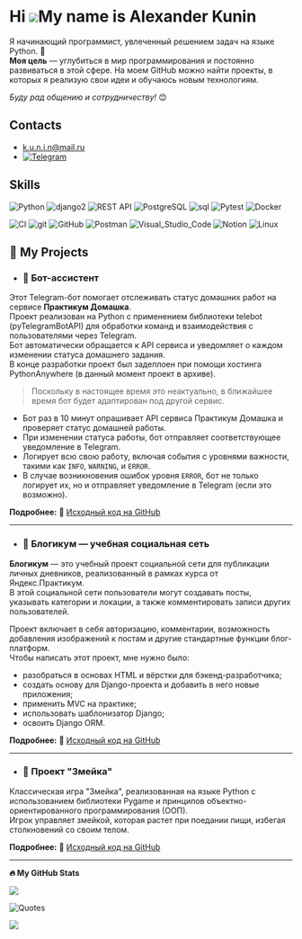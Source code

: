 Hi ![](https://user-images.githubusercontent.com/18350557/176309783-0785949b-9127-417c-8b55-ab5a4333674e.gif)My name is Alexander Kunin
=======================================================================================================================================

Я начинающий программист, увлеченный решением задач на языке Python. 🐍  
**Моя цель** — углубиться в мир программирования и постоянно развиваться в этой сфере.
На моем GitHub можно найти проекты, в которых я реализую свои идеи и обучаюсь новым технологиям.

*Буду рад общению и сотрудничеству!* 😊


## Contacts

* [k.u.n.i.n@mail.ru](mailto:k.u.n.i.n@mail.ru)
* [![Telegram](https://img.shields.io/badge/Telegram-2CA5E0?style=for-the-badge&logo=telegram&logoColor=white)](https://t.me/K_u_n_i_n)


## Skills
  
![Python](https://github.com/user-attachments/assets/d3233e33-244c-4f91-b69f-ba7020f917c7)
![django2](https://github.com/user-attachments/assets/c370c388-b1c3-4e48-92d7-6cb967b3554b)
![REST API](https://github.com/user-attachments/assets/e525f49d-3bf1-476f-8e81-525f79bb326e)
![PostgreSQL](https://github.com/user-attachments/assets/d6f31be9-b55a-4ef8-8ba8-c4843d89db59)
![sql](https://github.com/user-attachments/assets/ab4d6988-f9b6-4b28-a0ba-360941c45bc0)
![Pytest](https://github.com/user-attachments/assets/42252b38-f7b9-46e8-a150-fbe51ed4e2b1)
![Docker](https://github.com/user-attachments/assets/02ae5614-3d01-42a8-8e5e-70e46085d6ab)


![CI](https://github.com/user-attachments/assets/db5a02bd-c1f4-4127-8b36-bb3aa44a2034)
![git](https://github.com/user-attachments/assets/4f2f79e7-1717-4bc5-b547-1b798793a09d)
![GitHub](https://github.com/user-attachments/assets/3d752b7f-7bd5-49a5-a293-5527f86032b2)
![Postman](https://github.com/user-attachments/assets/c89362a3-110a-48e7-929f-14ac4a8b37f8)
![Visual_Studio_Code](https://github.com/user-attachments/assets/beb8f0cb-bbc6-44b4-9621-ff3b682f7401)
![Notion](https://github.com/user-attachments/assets/e96a2f1b-cf94-4338-91c1-2e6aeac9f40f)
![Linux](https://github.com/user-attachments/assets/8c14448e-739c-46a0-baa2-da9fd99730d5)


## 📂 My Projects

- ### 🤖 Бот-ассистент

Этот Telegram-бот помогает отслеживать статус домашних работ на сервисе **Практикум Домашка**.  
Проект реализован на Python с применением библиотеки telebot (pyTelegramBotAPI) для обработки команд и взаимодействия с пользователями через Telegram.  
Бот автоматически обращается к API сервиса и уведомляет о каждом изменении статуса домашнего задания.  
В конце разработки проект был задеплоен при помощи хостинга PythonAnywhere (в данный момент проект в архиве).

> Поскольку в настоящее время это неактуально, в ближайшее время бот будет адаптирован под другой сервис.


- Бот раз в 10 минут опрашивает API сервиса Практикум Домашка и проверяет статус домашней работы.  
- При изменении статуса работы, бот отправляет соответствующее уведомление в Telegram.  
- Логирует всю свою работу, включая события с уровнями важности, такими как `INFO`, `WARNING`, и `ERROR`.  
- В случае возникновения ошибок уровня `ERROR`, бот не только логирует их, но и отправляет уведомление в Telegram (если это возможно).

**Подробнее:** 🔗 [Исходный код на GitHub](https://github.com/K-u-n-i-n/homework_bot)

---


- ### 📘 Блогикум — учебная социальная сеть

**Блогикум** — это учебный проект социальной сети для публикации личных дневников, реализованный в рамках курса от Яндекс.Практикум.  
В этой социальной сети пользователи могут создавать посты, указывать категории и локации, а также комментировать записи других пользователей.

Проект включает в себя авторизацию, комментарии, возможность добавления изображений к постам и другие стандартные функции блог-платформ.  
Чтобы написать этот проект, мне нужно было:
- разобраться в основах HTML и вёрстки для бэкенд-разработчика;
- создать основу для Django-проекта и добавить в него новые приложения;
- применить MVC на практике;
- использовать шаблонизатор Django;
- освоить Django ORM.

**Подробнее:** 🔗 [Исходный код на GitHub](https://github.com/K-u-n-i-n/django_sprint4)

---


- ### 🐍 **Проект "Змейка"**

Классическая игра "Змейка", реализованная на языке Python с использованием библиотеки Pygame и принципов объектно-ориентированного программирования (ООП).  
Игрок управляет змейкой, которая растет при поедании пищи, избегая столкновений со своим телом.

**Подробнее:** 🔗 [Исходный код на GitHub](https://github.com/K-u-n-i-n/the_snake)

---



<b>:fire: My GitHub Stats</b>

<a href="http://www.github.com/K-u-n-i-n"><img src="https://github-readme-streak-stats.herokuapp.com/?user=K-u-n-i-n&stroke=ffffff&background=1c1917&ring=0891b2&fire=0891b2&currStreakNum=ffffff&currStreakLabel=0891b2&sideNums=ffffff&sideLabels=ffffff&dates=ffffff&hide_border=true" /></a>

![Quotes](https://quotes-github-readme.vercel.app/api?type=horizontal&theme=dark)

![](https://komarev.com/ghpvc/?username=K-u-n-i-n)



<!---
K-u-n-i-n/K-u-n-i-n is a ✨ special ✨ repository because its `README.md` (this file) appears on your GitHub profile.
You can click the Preview link to take a look at your changes.
--->
